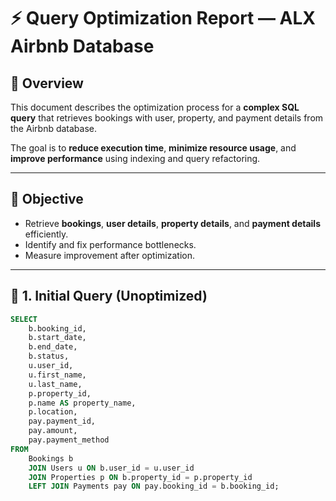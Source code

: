 # ⚡ Query Optimization Report — ALX Airbnb Database

## 📘 Overview
This document describes the optimization process for a **complex SQL query** that retrieves bookings with user, property, and payment details from the Airbnb database.

The goal is to **reduce execution time**, **minimize resource usage**, and **improve performance** using indexing and query refactoring.

---

## 🎯 Objective
- Retrieve **bookings**, **user details**, **property details**, and **payment details** efficiently.
- Identify and fix performance bottlenecks.
- Measure improvement after optimization.

---

## 🧩 1. Initial Query (Unoptimized)

```sql
SELECT
    b.booking_id,
    b.start_date,
    b.end_date,
    b.status,
    u.user_id,
    u.first_name,
    u.last_name,
    p.property_id,
    p.name AS property_name,
    p.location,
    pay.payment_id,
    pay.amount,
    pay.payment_method
FROM
    Bookings b
    JOIN Users u ON b.user_id = u.user_id
    JOIN Properties p ON b.property_id = p.property_id
    LEFT JOIN Payments pay ON pay.booking_id = b.booking_id;
